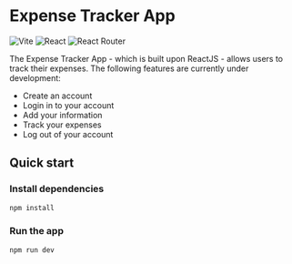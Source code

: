 # Expense Tracker App

![Vite](https://img.shields.io/badge/vite-%23646CFF.svg?style=for-the-badge&logo=vite&logoColor=white)
![React](https://img.shields.io/badge/react-%2320232a.svg?style=for-the-badge&logo=react&logoColor=%2361DAFB)
![React Router](https://img.shields.io/badge/React_Router-CA4245?style=for-the-badge&logo=react-router&logoColor=white)

The Expense Tracker App - which is built upon ReactJS - allows users to track their expenses.
The following features are currently under development:

- Create an account
- Login in to your account
- Add your information
- Track your expenses
- Log out of your account

## Quick start

### Install dependencies

```bash
npm install
```

### Run the app

```bash
npm run dev
```
